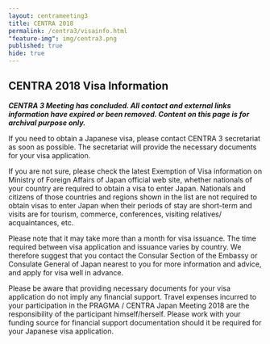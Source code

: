 ```yaml
---
layout: centrameeting3
title: CENTRA 2018
permalink: /centra3/visainfo.html
"feature-img": img/centra3.png
published: true
hide: true
---
```


## CENTRA 2018 Visa Information
  
***CENTRA 3 Meeting has concluded. All contact and external links information have expired or been removed. Content on this page is for archival purpose only.***

If you need to obtain a Japanese visa, please contact CENTRA 3 secretariat as soon as possible. The secretariat will provide the necessary documents for your visa application.  

If you are not sure, please check the latest Exemption of Visa information on Ministry of Foreign Affairs of Japan official web site, whether nationals of your country are required to obtain a visa to enter Japan. Nationals and citizens of those countries and regions shown in the list are not required to obtain visas to enter Japan when their periods of stay are short-term and visits are for tourism, commerce, conferences, visiting relatives/ acquaintances, etc.  

Please note that it may take more than a month for visa issuance. The time required between visa application and issuance varies by country. We therefore suggest that you contact the Consular Section of the Embassy or Consulate General of Japan nearest to you for more information and advice, and apply for visa well in advance.  

Please be aware that providing necessary documents for your visa application do not imply any financial support. Travel expenses incurred to your participation in the PRAGMA / CENTRA Japan Meeting 2018 are the responsibility of the participant himself/herself. Please work with your funding source for financial support documentation should it be required for your Japanese visa application.  

